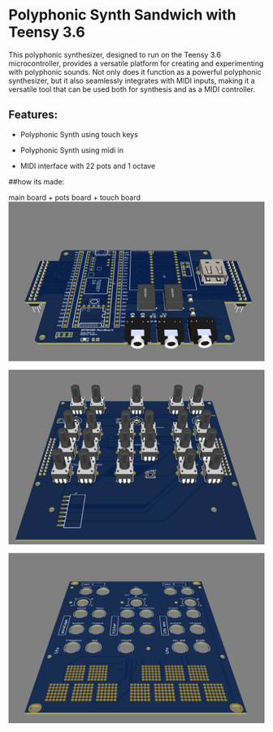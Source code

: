 # Polyphonic Synth Sandwich with Teensy 3.6

This polyphonic synthesizer, designed to run on the Teensy 3.6 microcontroller, provides a versatile platform for creating and experimenting with polyphonic sounds. Not only does it function as a powerful polyphonic synthesizer, but it also seamlessly integrates with MIDI inputs, making it a versatile tool that can be used both for synthesis and as a MIDI controller.

## Features:

- Polyphonic Synth using touch keys 

- Polyphonic Synth using midi in

- MIDI interface with 22 pots and 1 octave

##how its made:

main board + pots board + touch board
![Esempio di immagine](https://github.com/frmurgia/artboard-square/blob/main/hardware/mainboard/main%20board.png?raw=true)

![Esempio di immagine](https://github.com/frmurgia/artboard-square/blob/main/hardware/potsboard/pots%20board.png?raw=true)

![Esempio di immagine](https://raw.githubusercontent.com/frmurgia/artboard-square/main/hardware/touchboard/touch%20board.png)
